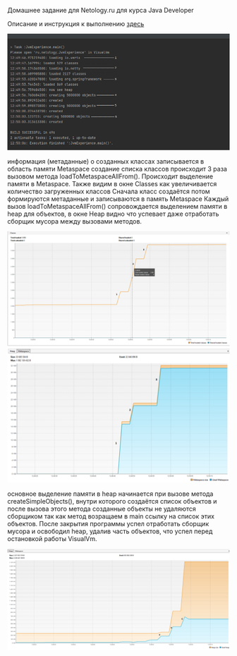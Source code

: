 Домашнее задание для Netology.ru для курса Java Developer   

Описание и инструкция к выполнению [здесь](https://github.com/netology-code/jd-homeworks/tree/master/jvm/README.md)


![terminal](/Images/terminal.png)



информация (метаданные) о созданных классах записывается в область 
памяти Metaspace
создание списка классов происходит 3 раза вызовом метода 
loadToMetaspaceAllFrom().
Происходит выделение памяти в Metaspace.
Также видим в окне Classes как увеличивается количество загруженных классов
Сначала класс создаётся потом формируются метаданные и записываются в память Metaspace
Каждый вызов loadToMetaspaceAllFrom() сопровождается выделением памяти в heap для объектов, в окне Heap видно что успевает даже отработать сборщик мусора между вызовами методов.

![classes](/Images/classes.png)
![metaspace](/Images/metaspace.png)

основное выделение памяти в heap начинается при вызове метода createSimpleObjects(), 
внутри которого создаётся список объектов и после вызова этого метода созданные объекты не удаляются сборщиком так как метод возращаем в main ссылку на список этих объектов.
После закрытия программы успел отработать сборщик мусора и  освободил heap, удалив часть объектов, что успел перед остановкой работы VisualVm.

![heap](/Images/heap.png)





